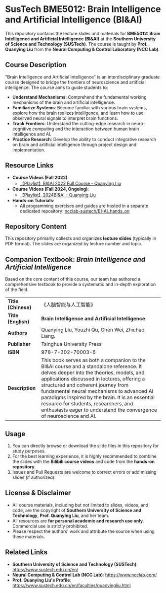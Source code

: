 # SusTech BME5012: Brain Intelligence and Artificial Intelligence (BI&AI)

This repository contains the lecture slides and materials for **BME5012: Brain Intelligence and Artificial Intelligence (BI&AI)** at the **Southern University of Science and Technology (SUSTech)**. The course is taught by **Prof. Quanying Liu** from the **Neural Computing & Control Laboratory (NCC Lab)**.

## Course Description

"Brain Intelligence and Artificial Intelligence" is an interdisciplinary graduate course designed to bridge the frontiers of neuroscience and artificial intelligence. The course aims to guide students to:

*   **Understand Mechanisms**: Comprehend the fundamental working mechanisms of the brain and artificial intelligence.
*   **Familiarize Systems**: Become familiar with various brain systems, explore how the brain realizes intelligence, and learn how to use observed neural signals to interpret brain functions.
*   **Track Frontiers**: Understand the cutting-edge research in neuro-cognitive computing and the interaction between human brain intelligence and AI.
*   **Practice Research**: Develop the ability to conduct integrative research on brain and artificial intelligence through project design and implementation.

## Resource Links

*   **Course Videos (Fall 2022)**:
    *   [【Playlist】BI&AI 2022 Full Course - Quanying Liu](https://www.bilibili.com/video/BV1sW4y1i7dL/)
*   **Course Videos (Fall 2024, Ongoing)**:
    *   [【Playlist】2024BI&AI - Quanying Liu](https://www.bilibili.com/video/BV1jf421Y7nR/)
*   **Hands-on Tutorials**:
    *   All programming exercises and guides are hosted in a separate dedicated repository: [ncclab-sustech/BI-AI_hands_on](https://github.com/ncclab-sustech/BI-AI_hands_on)

## Repository Content

This repository primarily collects and organizes **lecture slides** (typically in PDF format). The slides are organized by lecture number and topic.

## Companion Textbook: *Brain Intelligence and Artificial Intelligence*

Based on the core content of this course, our team has authored a comprehensive textbook to provide a systematic and in-depth exploration of the field.

| | |
| :--- | :--- |
| **Title (Chinese)** | 《人脑智能与人工智能》 |
| **Title (English)** | **Brain Intelligence and Artificial Intelligence** |
| **Authors** | Quanying Liu, Youzhi Qu, Chen Wei, Zhichao Liang. |
| **Publisher** | Tsinghua University Press |
| **ISBN** | 978-7-302-70003-6 |
| **Description** | This book serves as both a companion to the BI&AI course and a standalone reference. It delves deeper into the theories, models, and applications discussed in lectures, offering a structured and coherent journey from fundamental neural mechanisms to advanced AI paradigms inspired by the brain. It is an essential resource for students, researchers, and enthusiasts eager to understand the convergence of neuroscience and AI. |

## Usage

1.  You can directly browse or download the slide files in this repository for study purposes.
2.  For the best learning experience, it is highly recommended to combine the slides with the **Bilibili course videos** and code from the **hands-on repository**.
3.  Issues and Pull Requests are welcome to correct errors or add missing slides (if authorized).

## License & Disclaimer

*   All course materials, including but not limited to slides, videos, and code, are the copyright of **Southern University of Science and Technology**, **Prof. Quanying Liu**, and her team.
*   All resources are **for personal academic and research use only**. Commercial use is strictly prohibited.
*   Please respect the authors' work and attribute the source when using these materials.

## Related Links

*   **Southern University of Science and Technology (SUSTech)**: https://www.sustech.edu.cn/en/
*   **Neural Computing & Control Lab (NCC Lab)**: https://www.ncclab.com/
*   **Prof. Quanying Liu's Profile**: https://www.sustech.edu.cn/en/faculties/quanyingliu.html
